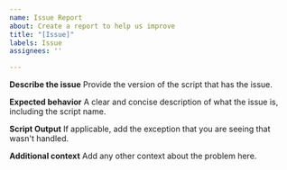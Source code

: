 ```yaml
---
name: Issue Report
about: Create a report to help us improve
title: "[Issue]"
labels: Issue
assignees: ''

---
```


**Describe the issue**
Provide the version of the script that has the issue.

**Expected behavior**
A clear and concise description of what the issue is, including the script name.

**Script Output**
If applicable, add the exception that you are seeing that wasn't handled.

**Additional context**
Add any other context about the problem here.
